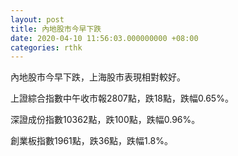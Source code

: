 ```yaml
---
layout: post
title: 內地股市今早下跌
date: 2020-04-10 11:56:03.000000000 +08:00
categories: rthk
---
```


內地股市今早下跌，上海股市表現相對較好。

上證綜合指數中午收市報2807點，跌18點，跌幅0.65%。

深證成份指數10362點，跌100點，跌幅0.96%。

創業板指數1961點，跌36點，跌幅1.8%。
